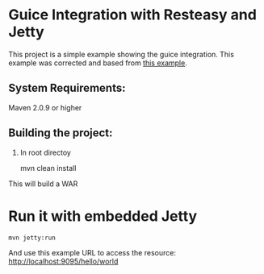 # Guice Integration with Resteasy and Jetty

This project is a simple example showing the guice integration. This example was corrected and based from [this example](https://github.com/resteasy/Resteasy/tree/3.0.16.Final/jaxrs/examples/guice-hello).

## System Requirements:

Maven 2.0.9 or higher

## Building the project:

 1. In root directoy

    mvn clean install

This will build a WAR

# Run it with embedded Jetty

    mvn jetty:run

And use this example URL to access the resource: [http://localhost:9095/hello/world](http://localhost:9095/hello/world)
